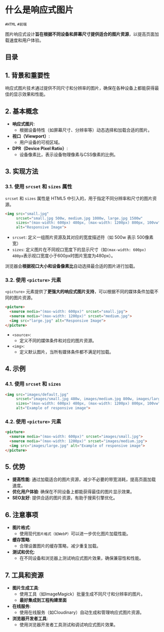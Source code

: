 
# 什么是响应式图片


`#HTML` `#前端`

图片响应式设计**旨在根据不同设备和屏幕尺寸提供适合的图片资源**，以提高页面加载速度和用户体验。


## 目录
<!-- toc -->
 ## 1. 背景和重要性 

响应式图片技术通过提供不同尺寸和分辨率的图片，确保在各种设备上都能获得最佳的显示效果和性能。

## 2. 基本概念

- **响应式图片**: 
	- 根据设备特性（如屏幕尺寸、分辨率等）动态选择和加载合适的图片。
- **视口（Viewport）**:
	-  用户设备的可视区域。
- **DPR（Device Pixel Ratio）**: 
	- 设备像素比，表示设备物理像素与CSS像素的比例。

## 3. 实现方法

### 3.1. 使用 `srcset` 和 `sizes` 属性

`srcset` 和 `sizes` 属性是 HTML5 中引入的，用于指定不同分辨率和尺寸的图片资源。

```html
<img src="small.jpg" 
     srcset="small.jpg 500w, medium.jpg 1000w, large.jpg 1500w" 
     sizes="(max-width: 600px) 480px, (max-width: 1200px) 800px, 100vw" 
     alt="Responsive Image">
```

- `srcset`: 定义一组图片资源及其对应的宽度描述符（如 500w 表示 500像素宽）
- `sizes`: 定义图片在不同视口宽度下的显示尺寸（如`(max-width: 600px) 480px`表示视口宽度小于600px时图片宽度为480px）。

浏览器会**根据视口大小和设备像素比**自动选择最合适的图片进行加载。

### 3.2. 使用 `<picture>` 元素

`<picture>` 元素提供了**更强大的响应式图片支持**，可以根据不同的媒体条件加载不同的图片资源。

```html
<picture>
  <source media="(max-width: 600px)" srcset="small.jpg">
  <source media="(max-width: 1200px)" srcset="medium.jpg">
  <img src="large.jpg" alt="Responsive Image">
</picture>

```

- `<source>`: 
	- 定义不同的媒体条件和对应的图片资源。
- `<img>`: 
	- 定义默认图片，当所有媒体条件都不满足时加载。

## 4. 示例

### 4.1. 使用 `srcset` 和 `sizes`

```html
<img src="images/default.jpg"
     srcset="images/small.jpg 480w, images/medium.jpg 800w, images/large.jpg 1200w"
     sizes="(max-width: 600px) 480px, (max-width: 1200px) 800px, 100vw"
     alt="Example of responsive image">
```

### 4.2. 使用 `<picture>` 元素

```html
<picture>
  <source media="(max-width: 600px)" srcset="images/small.jpg">
  <source media="(max-width: 1200px)" srcset="images/medium.jpg">
  <img src="images/large.jpg" alt="Example of responsive image">
</picture>

```

## 5. 优势

- **提高性能**: 通过加载适合的图片资源，减少不必要的带宽消耗，提高页面加载速度。
- **优化用户体验**: 确保在不同设备上都能获得最佳的图片显示效果。
- **SEO友好**: 提供合适的图片资源，有助于搜索引擎优化。

## 6. 注意事项

- **图片格式**: 
	- 使用现代`图片格式（如WebP）`可以进一步优化图片加载性能。
- **缓存策略**: 
	- 合理设置图片的缓存策略，减少重复加载。
- **测试和优化**: 
	- 在不同设备和浏览器上测试响应式图片效果，确保兼容性和性能。

## 7. 工具和资源

- **图片生成工具**: 
	- 使用工具（如ImageMagick）批量生成不同尺寸和分辨率的图片。
	- **最好集成到工程构建里面**
- **在线服务**: 
	- 使用在线服务（如Cloudinary）自动生成和管理响应式图片资源。
- **浏览器开发者工具**: 
	- 使用浏览器开发者工具测试和调试响应式图片效果。

